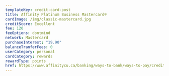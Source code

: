 ```yaml
---
templateKey: credit-card-post
title: Affinity Platinum Business Mastercard®
cardImage: /img/classic-mastercard.jpg
creditScore: Excellent
fee: 120
feeOptions: dontmind
network: Mastercard
purchaseInterest: "19.90"
balanceTranferFees: 0
userCategory: personal
cardCategory: rewards
rewardType: points
href: https://www.affinitycu.ca/banking/ways-to-bank/ways-to-pay/credit-cards/personal-credit-cards
---
```


